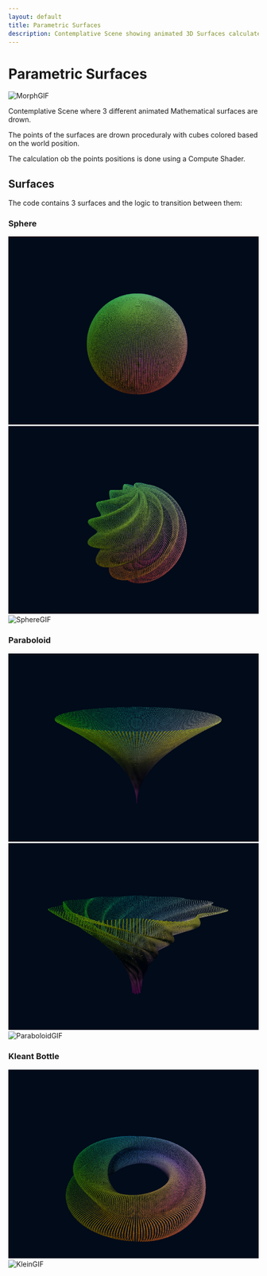 ```yaml
---
layout: default
title: Parametric Surfaces
description: Contemplative Scene showing animated 3D Surfaces calculated with a Compute Shader. 
---
```


# Parametric Surfaces
<!-- [Go to project](https://github.com/TutanDev/UnityPortfolio/tree/master/Assets/ParametricSurfaces) -->
![MorphGIF](../images/ParametricSurfaces/MorphGIF.gif)

Contemplative Scene where 3 different animated Mathematical surfaces are drown.

The points of the surfaces are drown proceduraly with cubes colored based on the world position.

The calculation ob the points positions is done using a Compute Shader.

## Surfaces

The code contains 3 surfaces and the logic to transition between them:

### Sphere
![Sphere](../images/ParametricSurfaces/Sphere.PNG)
![Sphere2](../images/ParametricSurfaces/Sphere2.PNG)
![SphereGIF](../images/ParametricSurfaces/SphereGIF.gif)

### Paraboloid
![Paraboloid](../images/ParametricSurfaces/Paraboloid.PNG)
![Paraboloid2](../images/ParametricSurfaces/Paraboloid2.PNG)
![ParaboloidGIF](../images/ParametricSurfaces/ParaboloidGIF.gif)

### Kleant Bottle
![Klein](../images/ParametricSurfaces/Klein.PNG)
![KleinGIF](../images/ParametricSurfaces/KleinGIF.gif)
